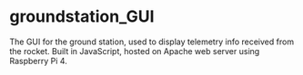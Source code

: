 # groundstation_GUI

The GUI for the ground station, used to display telemetry info received from the rocket. Built in JavaScript, hosted on Apache web server using Raspberry Pi 4.
